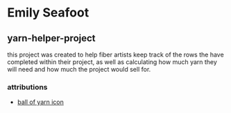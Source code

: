 # Emily Seafoot

## yarn-helper-project

this project was created to help fiber artists keep track of the rows the have completed within their project, as well as calculating how much yarn they will need and how much the project would sell for.

### attributions

- [ball of yarn icon](https://www.svgrepo.com/svg/275581/ball-of-wool)

